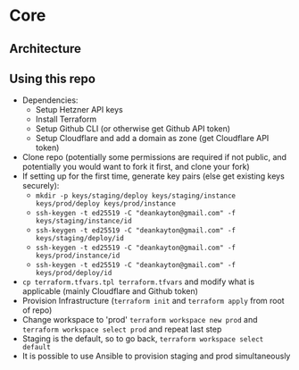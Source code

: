 # Core

## Architecture

## Using this repo
- Dependencies:
  - Setup Hetzner API keys
  - Install Terraform
  - Setup Github CLI (or otherwise get Github API token)
  - Setup Cloudflare and add a domain as zone (get Cloudflare API token)
- Clone repo (potentially some permissions are required if not public, and potentially you would want to fork it first, and clone your fork)
- If setting up for the first time, generate key pairs (else get existing keys securely):
  - `mkdir -p keys/staging/deploy keys/staging/instance keys/prod/deploy keys/prod/instance`
  - `ssh-keygen -t ed25519 -C "deankayton@gmail.com" -f keys/staging/instance/id`
  - `ssh-keygen -t ed25519 -C "deankayton@gmail.com" -f keys/staging/deploy/id`
  - `ssh-keygen -t ed25519 -C "deankayton@gmail.com" -f keys/prod/instance/id`
  - `ssh-keygen -t ed25519 -C "deankayton@gmail.com" -f keys/prod/deploy/id`
- `cp terraform.tfvars.tpl terraform.tfvars` and modify what is applicable (mainly Cloudflare and Github token)
- Provision Infrastructure (`terraform init` and `terraform apply` from root of repo)
- Change workspace to 'prod' `terraform workspace new prod` and `terraform workspace select prod` and repeat last step
- Staging is the default, so to go back, `terraform workspace select default`
- It is possible to use Ansible to provision staging and prod simultaneously
